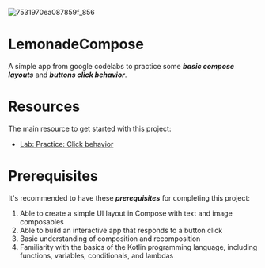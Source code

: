 ![7531970ea087859f_856](https://github.com/nabilBouzineDev/LemonadeCompose/assets/139881384/d95139a9-d18a-4fbd-ae4b-d0ed4ae13302)

# LemonadeCompose
 A simple app from google codelabs to practice some _**basic compose layouts**_ and **_buttons click behavior_**.

 # Resources
 The main resource to get started with this project:
   
   - [Lab: Practice: Click behavior](https://developer.android.com/codelabs/basic-android-kotlin-compose-button-click-practice-problem)

# Prerequisites
  It's recommended to have these _**prerequisites**_ for completing this project:

   1. Able to create a simple UI layout in Compose with text and image composables
   2. Able to build an interactive app that responds to a button click
   3. Basic understanding of composition and recomposition
   4. Familiarity with the basics of the Kotlin programming language, including functions, variables, conditionals, and lambdas
